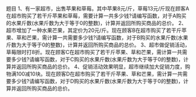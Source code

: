 题目
1、有一家超市，出售苹果和草莓。其中苹果8元/斤，草莓13元/斤现在顾客A在超市购买了若干斤苹果和草莓，需要计算一共多少钱?请编写函数，对于A购买的水果斤数(水果斤数为大于等于0的整数)，计算并返回所购买商品的总价。
2、超市增加了一种水果芒果，其定价为20元/斤。现在顾客B在超市购买了若干斤苹果、草和芒果，需计算一共需要多少钱?请编写函数，对于B购买的水果斤数(水果斤数为大于等于0的整数)，计算并返回所购买商品的总价。
3、超市做促销活动，草莓限时打8折。现在顾客C在超市购买了若干斤苹果、草和芒果，需计算一共需要多少钱?请编写函数，对于C购买的水果斤数(水果斤数为大于等于0的整数)，计算并返回所购买商品的总价。
4、促销活动效果明显，超市继续加大促销力度，购物满100减10块。现在顾客D在超市购买了若干斤苹果、草和芒果，需计算一共需要多少钱?请编写函数，对于D购买的水果斤数(水果斤数为大于等于0的整数)，计算并返回所购买商品的总价。
